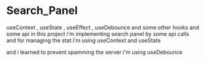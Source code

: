 # Search_Panel
useContext , useState , useEffect , useDebounce and some other hooks and some api
in this project i'm implementing search panel by some api calls and for managing the stat i'm using useContext and useState 

and i learned to prevent spamming the server i'm using useDebounce 
